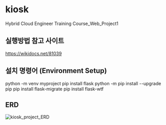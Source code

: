 # kiosk
Hybrid Cloud Engineer Training Course_Web_Project1

## 실행방법 참고 사이트
https://wikidocs.net/81039

## 설치 명령어 (Environment Setup)
python -m venv myproject
pip install flask
python -m pip install --upgrade pip
pip install flask-migrate
pip install flask-wtf

## ERD
![kiosk_project_ERD](https://github.com/JJeong5/kiosk/assets/92209877/42243fc6-8666-4473-a3e8-1d6896251ae4)
